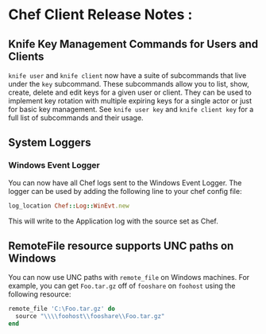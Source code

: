 # Chef Client Release Notes <unreleased>:

## Knife Key Management Commands for Users and Clients

`knife user` and `knife client` now have a suite of subcommands that live under
the `key` subcommand. These subcommands allow you to list, show, create, delete
and edit keys for a given user or client. They can be used to implement
key rotation with multiple expiring keys for a single actor or just
for basic key management. See `knife user key` and `knife client key`
for a full list of subcommands and their usage.

## System Loggers

### Windows Event Logger

You can now have all Chef logs sent to the Windows Event Logger. The logger can be
used by adding the following line to your chef config file:

```ruby
log_location Chef::Log::WinEvt.new
```

This will write to the Application log with the source set as Chef.

## RemoteFile resource supports UNC paths on Windows

You can now use UNC paths with `remote_file` on Windows machines. For
example, you can get `Foo.tar.gz` off of `fooshare` on `foohost` using
the following resource:

```ruby
remote_file 'C:\Foo.tar.gz' do
  source "\\\\foohost\\fooshare\\Foo.tar.gz"
end
```
